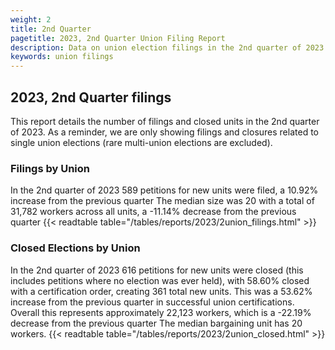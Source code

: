 ```yaml
---
weight: 2
title: 2nd Quarter
pagetitle: 2023, 2nd Quarter Union Filing Report
description: Data on union election filings in the 2nd quarter of 2023
keywords: union filings
---
```


## 2023, 2nd Quarter filings

This report details the number of filings and closed units in the 2nd quarter of 2023. As a reminder, we are only showing filings and closures related to single union elections (rare multi-union elections are excluded).

### Filings by Union
In the 2nd quarter of 2023 589 petitions for new units were filed, a 10.92% increase from the previous quarter The median size was 20 with a total of 31,782 workers across all units, a -11.14% decrease from the previous quarter
{{< readtable table="/tables/reports/2023/2union_filings.html" >}}

### Closed Elections by Union
In the 2nd quarter of 2023 616 petitions for new units were closed (this includes petitions where no election was ever held), with 58.60% closed with a certification order, creating 361 total new units. This was a 53.62% increase from the previous quarter in successful union certifications. Overall this represents approximately 22,123 workers, which is a -22.19% decrease from the previous quarter The median bargaining unit has 20 workers.
{{< readtable table="/tables/reports/2023/2union_closed.html" >}}
